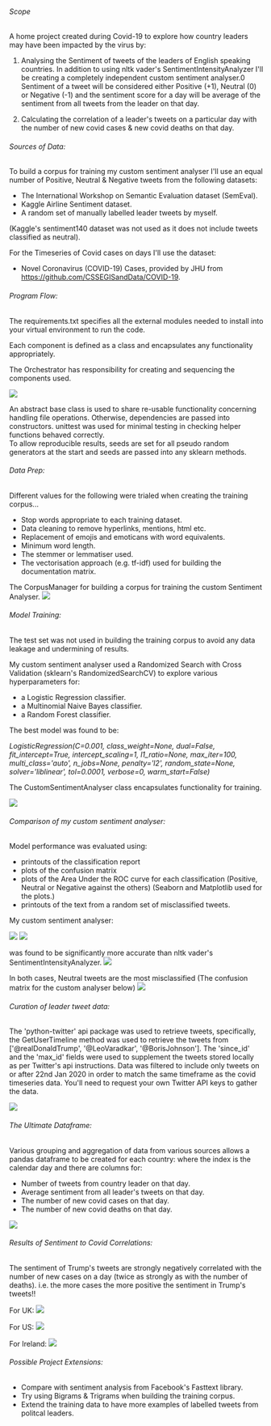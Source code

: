 ###### Scope

A home project created during Covid-19 to explore how country leaders may have been impacted by the virus by:

1. Analysing the Sentiment of tweets of the leaders of English speaking countries.
In addition to using nltk vader's SentimentIntensityAnalyzer I'll be creating a completely independent custom sentiment analyser.0
Sentiment of a tweet will be considered either Positive (+1), Neutral (0) or Negative (-1)
and the sentiment score for a day will be average of the sentiment from all tweets from the leader on that day.

2. Calculating the correlation of a leader's tweets on a particular day with the number of new covid cases & new covid deaths on that day.

###### Sources of Data:

To build a corpus for training my custom sentiment analyser I'll use an equal number of Positive, Neutral & Negative tweets from the following datasets:
* The International Workshop on Semantic Evaluation dataset (SemEval).
* Kaggle Airline Sentiment dataset.
* A random set of manually labelled leader tweets by myself.

(Kaggle's sentiment140 dataset was not used as it does not include tweets classified as neutral).

For the Timeseries of Covid cases on days I'll use the dataset:
* Novel Coronavirus (COVID-19) Cases, provided by JHU from https://github.com/CSSEGISandData/COVID-19.



###### Program Flow:

The requirements.txt specifies all the external modules needed to install into your virtual environment to run the code.

Each component is defined as a class and encapsulates any functionality appropriately.

The Orchestrator has responsibility for creating and sequencing the components used.

![](.README_images/97e0fb2c.png)

An abstract base class is used to share re-usable functionality concerning handling file operations. 
Otherwise, dependencies are passed into constructors. unittest was used for minimal testing in checking helper functions behaved correctly.  
To allow reproducible results, seeds are set for all pseudo random generators at the start and seeds are passed into any sklearn methods.

###### Data Prep:

Different values for the following were trialed when creating the training corpus...
* Stop words appropriate to each training dataset.
* Data cleaning to remove hyperlinks, mentions, html etc.
* Replacement of emojis and emoticans with word equivalents.
* Minimum word length.
* The stemmer or lemmatiser used. 
* The vectorisation approach (e.g. tf-idf) used for building the documentation matrix.

The CorpusManager for building a corpus for training the custom Sentiment Analyser.
![](.README_images/b22210e9.png)

###### Model Training:
The test set was not used in building the training corpus to avoid any data leakage and undermining of results.

My custom sentiment analyser used a Randomized Search with Cross Validation (sklearn's RandomizedSearchCV) to explore various hyperparameters for:
* a Logistic Regression classifier.
* a Multinomial Naive Bayes classifier.
* a Random Forest classifier.

The best model was found to be:

_LogisticRegression(C=0.001, class_weight=None, dual=False, fit_intercept=True,
                   intercept_scaling=1, l1_ratio=None, max_iter=100,
                   multi_class='auto', n_jobs=None, penalty='l2',
                   random_state=None, solver='liblinear', tol=0.0001, verbose=0,
                   warm_start=False)_

The CustomSentimentAnalyser class encapsulates functionality for training.

![](.README_images/8203f5ac.png)

###### Comparison of my custom sentiment analyser:

Model performance was evaluated using:
* printouts of the classification report
* plots of the confusion matrix
* plots of the Area Under the ROC curve for each classification (Positive, Neutral or Negative against the others)
(Seaborn and Matplotlib used for the plots.)
* printouts of the text from a random set of misclassified tweets.

My custom sentiment analyser:

![](.README_images/2a19e9f4.png)
![](.README_images/9ae4d96f.png)

 was found to be significantly more accurate than nltk vader's SentimentIntensityAnalyzer.
![](.README_images/eb605b83.png)

In both cases, Neutral tweets are the most misclassified (The confusion matrix for the custom analyser below) 
![](.README_images/7f1a5c46.png)

###### Curation of leader tweet data:

The 'python-twitter' api package was used to retrieve tweets, specifically, the GetUserTimeline method was used to retrieve the tweets from ['@realDonaldTrump', '@LeoVaradkar', '@BorisJohnson'].
The 'since_id' and the 'max_id' fields were used to supplement the tweets stored locally as per Twitter's api instructions.
Data was filtered to include only tweets on or after 22nd Jan 2020 in order to match the same timeframe as the covid timeseries data.
You'll need to request your own Twitter API keys to gather the data.

![](.README_images/9dfac6a6.png)

###### The Ultimate Dataframe:

Various grouping and aggregation of data from various sources allows a pandas dataframe to be created for each country: 
where the index is the calendar day and there are columns for:
* Number of tweets from country leader on that day.
* Average sentiment from all leader's tweets on that day.
* The number of new covid cases on that day.
* The number of new covid deaths on that day.

![](.README_images/df72eea2.png)

###### Results of Sentiment to Covid Correlations:

The sentiment of Trump's tweets are strongly negatively correlated with the number of new cases on a day (twice as strongly as with the number of deaths).
i.e. the more cases the more positive the sentiment in Trump's tweets!!

For UK:
![](.README_images/bdbbfa23.png)

For US:
![](.README_images/5a9b929e.png)

For Ireland:
![](.README_images/e4099944.png)


###### Possible Project Extensions:

* Compare with sentiment analysis from Facebook's Fasttext library.
* Try using Bigrams & Trigrams when building the training corpus.
* Extend the training data to have more examples of labelled tweets from politcal leaders.


